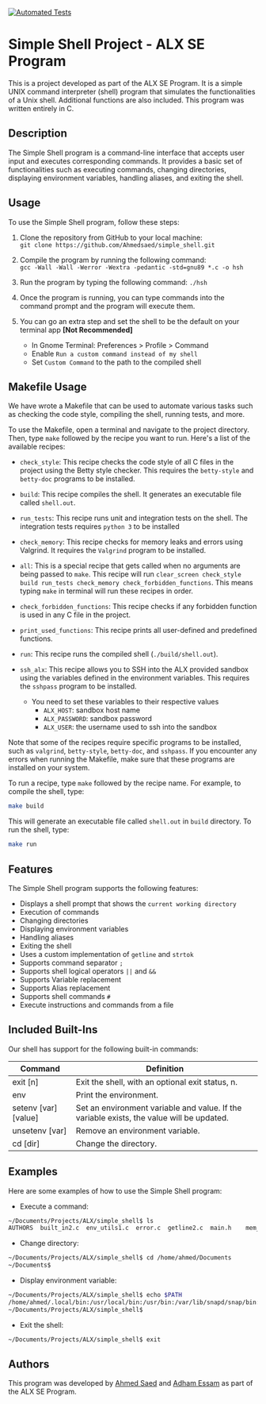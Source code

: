 [![Automated Tests](https://github.com/Ahmedsaed/simple_shell/actions/workflows/QA-testing.yml/badge.svg?branch=main)](https://github.com/Ahmedsaed/simple_shell/actions/workflows/QA-testing.yml)

# Simple Shell Project - ALX SE Program

This is a project developed as part of the ALX SE Program. It is a simple UNIX command interpreter (shell) program that simulates the functionalities of a Unix shell. Additional functions are also included. This program was written entirely in C.

## Description

The Simple Shell program is a command-line interface that accepts user input and executes corresponding commands. It provides a basic set of functionalities such as executing commands, changing directories, displaying environment variables, handling aliases, and exiting the shell.

## Usage

To use the Simple Shell program, follow these steps:

1. Clone the repository from GitHub to your local machine:  
`git clone https://github.com/Ahmedsaed/simple_shell.git`

2. Compile the program by running the following command:  
`gcc -Wall -Wall -Werror -Wextra -pedantic -std=gnu89 *.c -o hsh`

3. Run the program by typing the following command:
`./hsh`

4. Once the program is running, you can type commands into the command prompt and the program will execute them.

5. You can go an extra step and set the shell to be the default on your terminal app **[Not Recommended]**   
    - In Gnome Terminal: Preferences > Profile > Command  
    - Enable `Run a custom command instead of my shell`
    - Set `Custom Command` to the path to the compiled shell

## Makefile Usage

We have wrote a Makefile that can be used to automate various tasks such as checking the code style, compiling the shell, running tests, and more.

To use the Makefile, open a terminal and navigate to the project directory. Then, type `make` followed by the recipe you want to run. Here's a list of the available recipes:

- `check_style`: This recipe checks the code style of all C files in the project using the Betty style checker. This requires the `betty-style` and `betty-doc` programs to be installed.

- `build`: This recipe compiles the shell. It generates an executable file called `shell.out`. 

- `run_tests`: This recipe runs unit and integration tests on the shell. The integration tests requires `python 3` to be installed

- `check_memory`: This recipe checks for memory leaks and errors using Valgrind. It requires the `Valgrind` program to be installed.

- `all`: This is a special recipe that gets called when no arguments are being passed to `make`. This recipe will run `clear_screen check_style build run_tests check_memory check_forbidden_functions`. This means typing `make` in terminal will run these recipes in order.

- `check_forbidden_functions`: This recipe checks if any forbidden function is used in any C file in the project.

- `print_used_functions`: This recipe prints all user-defined and predefined functions.

- `run`: This recipe runs the compiled shell (`./build/shell.out`).

- `ssh_alx`: This recipe allows you to SSH into the ALX provided sandbox using the variables defined in the environment variables. This requires the `sshpass` program to be installed.  
    - You need to set these variables to their respective values
        - `ALX_HOST`: sandbox host name
        - `ALX_PASSWORD`: sandbox password
        - `ALX_USER`: the username used to ssh into the sandbox

Note that some of the recipes require specific programs to be installed, such as `valgrind`, `betty-style`, `betty-doc`, and `sshpass`. If you encounter any errors when running the Makefile, make sure that these programs are installed on your system.

To run a recipe, type `make` followed by the recipe name. For example, to compile the shell, type:

```bash
make build
```

This will generate an executable file called `shell.out` in `build` directory. To run the shell, type:
```bash
make run
```

## Features

The Simple Shell program supports the following features:

- Displays a shell prompt that shows the `current working directory`
- Execution of commands
- Changing directories
- Displaying environment variables
- Handling aliases
- Exiting the shell
- Uses a custom implementation of `getline` and `strtok`
- Supports command separator `;`
- Supports shell logical operators `||` and `&&`
- Supports Variable replacement
- Supports Alias replacement
- Supports shell commands `#`
- Execute instructions and commands from a file

## Included Built-Ins

Our shell has support for the following built-in commands:

| Command             | Definition                                                                                |
| ------------------- | ----------------------------------------------------------------------------------------- |
| exit [n]            | Exit the shell, with an optional exit status, n.                                          |
| env                 | Print the environment.                                                                    |
| setenv [var] [value]| Set an environment variable and value. If the variable exists, the value will be updated. |
| unsetenv [var]      | Remove an environment variable.                                                           |
| cd [dir]            | Change the directory.                                                                     |

## Examples

Here are some examples of how to use the Simple Shell program:

- Execute a command:
```bash
~/Documents/Projects/ALX/simple_shell$ ls
AUTHORS  built_in2.c  env_utils1.c  error.c  getline2.c  main.h    mem_utils.c  parser.c       README.md  shell_handlers.c  str_utils2.c  tests     build    built_in.c   env_utils2.c  file.c   getline.c   Makefile  output       print_utils.c  shell.c    str_utils1.c      str_utils3.c
```

- Change directory:
```bash
~/Documents/Projects/ALX/simple_shell$ cd /home/ahmed/Documents
~/Documents$ 
```

- Display environment variable:
```bash
~/Documents/Projects/ALX/simple_shell$ echo $PATH
/home/ahmed/.local/bin:/usr/local/bin:/usr/bin:/var/lib/snapd/snap/bin:/usr/local/sbin:/var/lib/flatpak/exports/bin:/usr/lib/jvm/default/bin:/usr/bin/site_perl:/usr/bin/vendor_perl:/usr/bin/core_perl:/home/ahmed/.local/share/gem/ruby/3.0.0/bin
~/Documents/Projects/ALX/simple_shell$ 
```

- Exit the shell:
```bash
~/Documents/Projects/ALX/simple_shell$ exit
```

## Authors

This program was developed by [Ahmed Saed](https://www.github.com/Ahmedsaed) and [Adham Essam](https://www.github.com/Adhamet) as part of the ALX SE Program.